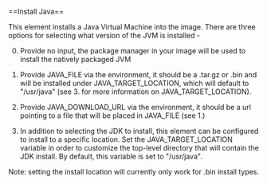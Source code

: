 ==Install Java==

This element installs a Java Virtual Machine into the image. There are
three options for selecting what version of the JVM is installed -

0. Provide no input, the package manager in your image will be used to
install the natively packaged JVM

1. Provide JAVA_FILE via the environment, it should be a .tar.gz or
.bin and will be installed under JAVA_TARGET_LOCATION, which will default
to "/usr/java" (see 3. for more information on JAVA_TARGET_LOCATION).

2. Provide JAVA_DOWNLOAD_URL via the environment, it should be a url
pointing to a file that will be placed in JAVA_FILE (see 1.)

3. In addition to selecting the JDK to install, this element can be
configured to install to a specific location.  Set the JAVA_TARGET_LOCATION
variable in order to customize the top-level directory that will
contain the JDK install.  By default, this variable is set to "/usr/java".

Note: setting the install location will currently only work for .bin install types.
